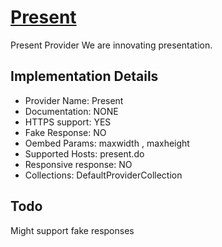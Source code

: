 # [Present](https://present.do)

Present Provider
We are innovating presentation.

## Implementation Details

- Provider
Name: Present
- Documentation: NONE
- HTTPS support: YES
- Fake Response: NO
- Oembed Params: maxwidth , maxheight
- Supported Hosts: present.do
- Responsive response: NO
- Collections: DefaultProviderCollection

## Todo

Might support fake responses
